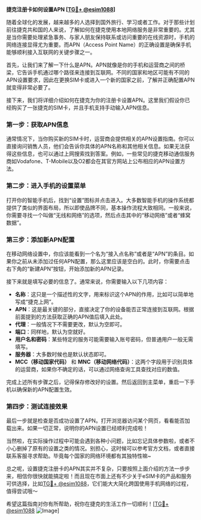 **捷克注册卡如何设置APN [[TG💪+ @esim1088](https://t.me/s/esim1088)]**

随着全球化的发展，越来越多的人选择到国外旅行、学习或者工作。对于那些计划前往捷克共和国的人来说，了解如何在捷克使用本地网络服务是非常重要的。尤其是当你需要处理紧急事务、与家人朋友保持联系或访问重要的在线资源时，手机的网络连接显得尤为重要。而APN（Access Point Name）的正确设置是确保手机能够顺利接入互联网的关键步骤之一。

首先，让我们来了解一下什么是APN。APN就像是你的手机和运营商之间的桥梁，它告诉手机通过哪个路径来连接到互联网。不同的国家和地区可能有不同的APN设置要求，因此在更换SIM卡或进入一个新的国家之前，了解并正确配置APN就变得非常必要了。

接下来，我们将详细介绍如何在捷克为你的注册卡设置APN。这里我们假设你已经购买了一张捷克的SIM卡，并且手机支持手动输入APN信息。

### 第一步：获取APN信息

通常情况下，当你购买新的SIM卡时，运营商会提供相关的APN设置指南。你可以直接询问销售人员，他们会告诉你具体的APN名称和其他相关信息。如果无法获得这些信息，也可以通过上网搜索找到答案。例如，一些常见的捷克移动通信服务商如Vodafone、T-Mobile以及O2都会在其官方网站上公布相应的APN设置方法。

### 第二步：进入手机的设置菜单

打开你的智能手机后，找到“设置”图标并点击进入。大多数智能手机的操作系统都提供了类似的界面布局，所以即使品牌不同，基本操作流程大致相同。一般来说，你需要寻找一个叫做“无线和网络”的选项，然后点击其中的“移动网络”或者“蜂窝数据”。

### 第三步：添加新APN配置

在移动网络设置中，你应该能看到一个名为“接入点名称”或者是“APN”的条目。如果你之前从未添加过任何APN配置，那么这里应该是空白的。此时，你需要点击右下角的“新建APN”按钮，开始添加新的APN记录。

接下来就是填写必要的信息了。通常来说，你需要输入以下几项内容：

- **名称**：这只是一个描述性的文字，用来标识这个APN的作用，比如可以简单地写成“捷克上网”。
- **APN**：这是最关键的部分，直接决定了你的设备能否正常连接到互联网。根据前面提到的方法获取正确的APN值后填入此处。
- **代理**：一般情况下不需要更改，默认为空即可。
- **端口**：同样地，默认为空就好。
- **用户名和密码**：某些特定的服务可能需要输入账号密码，但普通用户一般无需填写。
- **服务器**：大多数时候也是默认状态即可。
- **MCC（移动国家代码）** 和 **MNC（移动网络代码）**：这两个字段用于识别具体的运营商，如果你不确定的话，可以通过网络查询工具查找对应的数值。

完成上述所有步骤之后，记得保存修改好的设置。然后返回到主菜单，重启一下手机以确保新的APN配置生效。

### 第四步：测试连接效果

最后一步就是检查是否成功设置了APN。打开浏览器访问某个网页，看看能否加载出来。如果一切正常，说明你的APN设置已经顺利完成啦！

当然啦，在实际操作过程中可能会遇到各种小问题，比如忘记具体参数啦，或者不小心删掉了原有的设置之类的情况。别担心，这时候可以参考官方文档，或者直接联系客服寻求帮助。毕竟每个国家的网络环境都有其独特性嘛~

总之呢，设置捷克注册卡的APN其实并不复杂，只要按照上面介绍的方法一步步来，相信你很快就能搞定啦！而且现在市面上还有不少关于eSIM卡的产品和服务可供选择，比如[TG💪+ @esim1088](https://t.me/s/esim1088)，它们能大大简化跨国使用手机网络的过程，值得尝试哦～

希望这篇指南对你有所帮助，祝你在捷克的生活工作一切顺利！[[TG💪+ @esim1088](https://t.me/s/esim1088) ![Image](https://i.postimg.cc/4NQfJmqS/Snipaste-2025-05-13-00-14-12.png)]